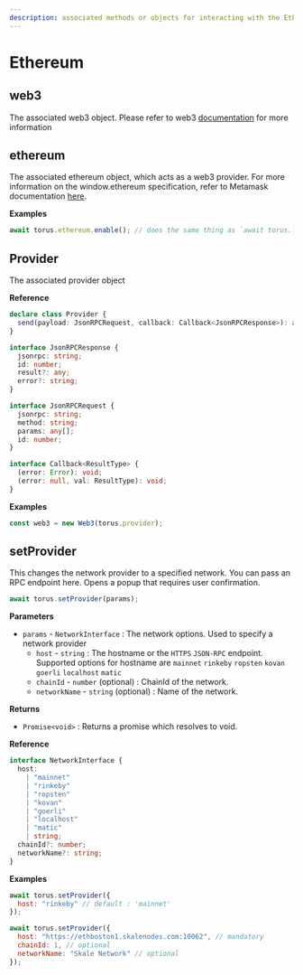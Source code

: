 ```yaml
---
description: associated methods or objects for interacting with the Ethereum blockchain
---
```


# Ethereum

## web3

The associated web3 object. Please refer to web3 [documentation](https://github.com/ethereum/wiki/wiki/JavaScript-API) for more information

## ethereum

The associated ethereum object, which acts as a web3 provider. For more information on the window.ethereum specification, refer to Metamask documentation [here](https://github.com/MetaMask/metamask-inpage-provider).

**Examples**

```javascript
await torus.ethereum.enable(); // does the same thing as `await torus.login();`
```

## Provider

The associated provider object

**Reference**

```typescript
declare class Provider {
  send(payload: JsonRPCRequest, callback: Callback<JsonRPCResponse>): any;
}

interface JsonRPCResponse {
  jsonrpc: string;
  id: number;
  result?: any;
  error?: string;
}

interface JsonRPCRequest {
  jsonrpc: string;
  method: string;
  params: any[];
  id: number;
}

interface Callback<ResultType> {
  (error: Error): void;
  (error: null, val: ResultType): void;
}
```

**Examples**

```javascript
const web3 = new Web3(torus.provider);
```

## setProvider

This changes the network provider to a specified network. You can pass an RPC endpoint here. Opens a popup that requires user confirmation.

```javascript
await torus.setProvider(params);
```

**Parameters**

* `params` - `NetworkInterface` : The network options. Used to specify a network provider
  * `host` - `string` : The hostname or the `HTTPS` `JSON-RPC` endpoint. Supported options for hostname are `mainnet` `rinkeby` `ropsten` `kovan` `goerli` `localhost` `matic`
  * `chainId` - `number` \(optional\) : ChainId of the network.
  * `networkName` - `string` \(optional\) : Name of the network.

**Returns**

* `Promise<void>` : Returns a promise which resolves to void.

**Reference**

```typescript
interface NetworkInterface {
  host:
    | "mainnet"
    | "rinkeby"
    | "ropsten"
    | "kovan"
    | "goerli"
    | "localhost"
    | "matic"
    | string;
  chainId?: number;
  networkName?: string;
}
```

**Examples**

```javascript
await torus.setProvider({
  host: "rinkeby" // default : 'mainnet'
});
```

```javascript
await torus.setProvider({
  host: "https://ethboston1.skalenodes.com:10062", // mandatory
  chainId: 1, // optional
  networkName: "Skale Network" // optional
});
```

